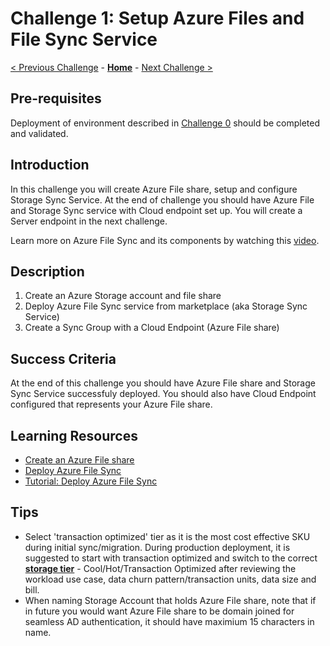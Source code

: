 # Challenge 1: Setup Azure Files and File Sync Service

[< Previous Challenge](./Challenge-00-lab_setup.md) - **[Home](../README.md)** - [Next Challenge >](./Challenge-02-server_endpoints_tiering.md)

## Pre-requisites
Deployment of environment described in [Challenge 0](./Challenge-00-lab_setup.md) should be completed and validated.

## Introduction
In this challenge you will create Azure File share, setup and configure Storage Sync Service. At the end of challenge you should have Azure File and Storage Sync service with Cloud endpoint set up. You will create a Server endpoint in the next challenge.

Learn more on Azure File Sync and its components by watching this [video](https://www.youtube.com/watch?v=Zm2w8-TRn-o).

## Description

1. Create an Azure Storage account and file share
1. Deploy Azure File Sync service from marketplace (aka Storage Sync Service)
1. Create a Sync Group with a Cloud Endpoint (Azure File share)

## Success Criteria

At the end of this challenge you should have Azure File share and Storage Sync Service successfuly deployed. You should also have Cloud Endpoint configured that represents your Azure File share.

## Learning Resources

- [Create an Azure File share](https://docs.microsoft.com/azure/storage/files/storage-how-to-create-file-share?tabs=azure-portal)
- [Deploy Azure File Sync](https://docs.microsoft.com/azure/storage/file-sync/file-sync-deployment-guide)
- [Tutorial: Deploy Azure File Sync](https://docs.microsoft.com/azure/storage/files/storage-sync-files-extend-servers#deploy-the-service)

## Tips

- Select 'transaction optimized' tier as it is the most cost effective SKU during initial sync/migration. During production deployment, it is suggested to start with transaction optimized and switch to the correct **[storage tier](https://docs.microsoft.com/azure/storage/files/storage-files-planning#storage-tiers)** - Cool/Hot/Transaction Optimized after reviewing the workload use case, data churn pattern/transaction units, data size and bill.
- When naming Storage Account that holds Azure File share, note that if in future you would want Azure File share to be domain joined for seamless AD authentication, it should have maximium 15 characters in name.